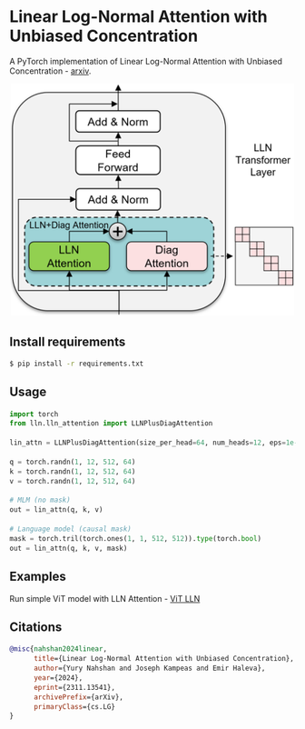 # Linear Log-Normal Attention with Unbiased Concentration

A PyTorch implementation of Linear Log-Normal Attention with Unbiased Concentration - [arxiv](https://arxiv.org/abs/2311.13541).

<p align="center">
    <img src="fig/LLN_transfomer_layer.png" width="500px"></img>
</p>

## Install requirements
```bash
$ pip install -r requirements.txt
```

## Usage

```python
import torch
from lln.lln_attention import LLNPlusDiagAttention

lin_attn = LLNPlusDiagAttention(size_per_head=64, num_heads=12, eps=1e-5)

q = torch.randn(1, 12, 512, 64)
k = torch.randn(1, 12, 512, 64)
v = torch.randn(1, 12, 512, 64)

# MLM (no mask)
out = lin_attn(q, k, v)

# Language model (causal mask)
mask = torch.tril(torch.ones(1, 1, 512, 512)).type(torch.bool)
out = lin_attn(q, k, v, mask)
```

## Examples

Run simple ViT model with LLN Attention - [ViT LLN](examples/vit/README.md)

## Citations

```bibtex
@misc{nahshan2024linear,
      title={Linear Log-Normal Attention with Unbiased Concentration}, 
      author={Yury Nahshan and Joseph Kampeas and Emir Haleva},
      year={2024},
      eprint={2311.13541},
      archivePrefix={arXiv},
      primaryClass={cs.LG}
}
```
